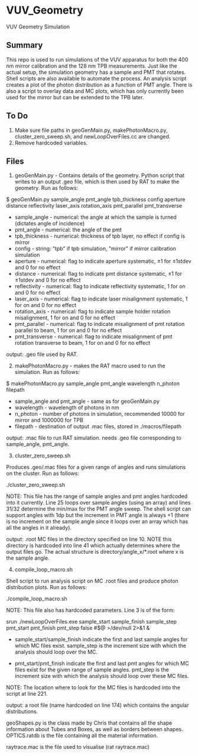 # VUV_Geometry
VUV Geometry Simulation 

## Summary
This repo is used to run simulations of the VUV apparatus for both the 400 nm mirror calibration and the 128 nm TPB
measurements. Just like the actual setup, the simulation geometry has a sample and PMT that rotates. Shell scripts are 
also available to automate the process. An analysis script creates a plot of the photon distribution as a function of 
PMT angle. There is also a script to overlay data and MC plots, which has only currently been used for the mirror but can be 
extended to the TPB later.

## To Do
1. Make sure file paths in geoGenMain.py, makePhotonMacro.py, cluster_zero_sweep.sh, and newLoopOverFiles.cc are changed.
2. Remove hardcoded variables. 

## Files
1. geoGenMain.py - Contains details of the geometry. Python script that writes to an output .geo file, which is then used by
RAT to make the geometry. Run as follows:

$ geoGenMain.py sample_angle pmt_angle tpb_thickness config aperture distance reflectivity laser_axis rotation_axis pmt_parallel pmt_transverse 

* sample_angle - numerical: the angle at which the sample is turned (dictates angle of incidence)
* pmt_angle - numerical: the angle of the pmt
* tpb_thickness - numerical: thickness of tpb layer, no effect if config is mirror
* config - string: "tpb" if tpb simulation, "mirror" if mirror calibration simulation
* aperture - numerical: flag to indicate aperture systematic, ±1 for ±1stdev and 0 for no effect
* distance - numerical: flag to indicate pmt distance systematic, ±1 for ±1stdev and 0 for no effect
* reflectivity - numerical: flag to indicate reflectivity systematic, 1 for on and 0 for no effect
* laser_axis - numerical: flag to indicate laser misalignment systematic, 1 for on and 0 for no effect
* rotation_axis - numerical: flag to indicate sample holder rotation misalignment, 1 for on and 0 for no effect
* pmt_parallel - numerical: flag to indicate misalignment of pmt rotation parallel to beam, 1 for on and 0 for no effect
* pmt_transverse - numerical: flag to indicate misalignment of pmt rotation transverse to beam, 1 for on and 0 for no effect

output: .geo file used by RAT.

2. makePhotonMacro.py - makes the RAT macro used to run the simulation. Run as follows:

$ makePhotonMacro.py sample_angle pmt_angle wavelength n_photon filepath

* sample_angle and pmt_angle - same as for geoGenMain.py
* wavelength - wavelength of photons in nm 
* n_photon - number of photons in simulation, recommended 10000 for mirror and 1000000 for TPB
* filepath - destination of output .mac files, stored in ./macros/filepath

output: .mac file to run RAT simulation. needs .geo file corresponding to sample_angle, pmt_angle.

3. cluster_zero_sweep.sh

Produces .geo/.mac files for a given range of angles and runs simulations on the cluster. Run as follows:

./cluster_zero_sweep.sh

NOTE: This file has the range of sample angles and pmt angles hardcoded into it currently. Line 25 loops over sample angles
(using an array) and lines 31/32 determine the min/max for the PMT angle sweep. The shell script can support angles with 1dp
but the increment in PMT angle is always +1 (there is no increment on the sample angle since it loops over an array which has
all the angles in it already). 

output: .root MC files in the directory specified on line 10. NOTE this directory is hardcoded into line 41 which actually 
determines where the output files go. The actual structure is directory/angle_x/\*.root where x is the sample angle. 

4. compile_loop_macro.sh

Shell script to run analysis script on MC .root files and produce photon distribution plots. Run as follows:

./compile_loop_macro.sh

NOTE: This file also has hardcoded parameters. Line 3 is of the form:

srun ./newLoopOverFiles.exe sample_start sample_finish sample_step pmt_start pmt_finish pmt_step false  #$@ >/dev/null 2>&1 &

* sample_start/sample_finish indicate the first and last sample angles for which MC files exist. sample_step is the increment 
  size with which the analysis should loop over the MC. 

* pmt_start/pmt_finish indicate the first and last pmt angles for which MC files exist for the given range of sample angles.
  pmt_step is the increment size with which the analysis should loop over these MC files. 

NOTE: The location where to look for the MC files is hardcoded into the script at line 221. 

output: a root file (name hardcoded on line 174) which contains the angular distributions. 



geoShapes.py is the class made by Chris that contains all the shape information about Tubes and Boxes, as well as
borders between shapes. OPTICS.ratdb is the file containing all the material information. 

raytrace.mac is the file used to visualise (rat raytrace.mac)
